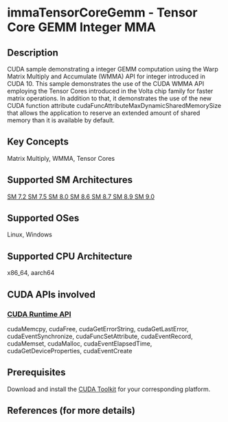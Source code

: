 # immaTensorCoreGemm - Tensor Core GEMM Integer MMA

## Description

CUDA sample demonstrating a integer GEMM computation using the Warp Matrix Multiply and Accumulate (WMMA) API for integer introduced in CUDA 10. This sample demonstrates the use of the CUDA WMMA API employing the Tensor Cores introduced in the Volta chip family for faster matrix operations. In addition to that, it demonstrates the use of the new CUDA function attribute cudaFuncAttributeMaxDynamicSharedMemorySize that allows the application to reserve an extended amount of shared memory than it is available by default.

## Key Concepts

Matrix Multiply, WMMA, Tensor Cores

## Supported SM Architectures

[SM 7.2 ](https://developer.nvidia.com/cuda-gpus)  [SM 7.5 ](https://developer.nvidia.com/cuda-gpus)  [SM 8.0 ](https://developer.nvidia.com/cuda-gpus)  [SM 8.6 ](https://developer.nvidia.com/cuda-gpus)  [SM 8.7 ](https://developer.nvidia.com/cuda-gpus)  [SM 8.9 ](https://developer.nvidia.com/cuda-gpus)  [SM 9.0 ](https://developer.nvidia.com/cuda-gpus)

## Supported OSes

Linux, Windows

## Supported CPU Architecture

x86_64, aarch64

## CUDA APIs involved

### [CUDA Runtime API](http://docs.nvidia.com/cuda/cuda-runtime-api/index.html)
cudaMemcpy, cudaFree, cudaGetErrorString, cudaGetLastError, cudaEventSynchronize, cudaFuncSetAttribute, cudaEventRecord, cudaMemset, cudaMalloc, cudaEventElapsedTime, cudaGetDeviceProperties, cudaEventCreate

## Prerequisites

Download and install the [CUDA Toolkit](https://developer.nvidia.com/cuda-downloads) for your corresponding platform.

## References (for more details)
